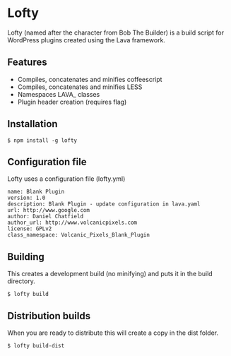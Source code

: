 # Lofty

Lofty (named after the character from Bob The Builder) is a build script for WordPress plugins created using the Lava framework.

## Features
- Compiles, concatenates and minifies coffeescript
- Compiles, concatenates and minifies LESS
- Namespaces LAVA_ classes
- Plugin header creation (requires flag)

## Installation
    $ npm install -g lofty

## Configuration file
Lofty uses a configuration file (lofty.yml)
    
    name: Blank Plugin
    version: 1.0
    description: Blank Plugin - update configuration in lava.yaml
    url: http://www.google.com
    author: Daniel Chatfield
    author_url: http://www.volcanicpixels.com
    license: GPLv2
    class_namespace: Volcanic_Pixels_Blank_Plugin    

## Building
This creates a development build (no minifying) and puts it in the build directory.

    $ lofty build

## Distribution builds
When you are ready to distribute this will create a copy in the dist folder.

    $ lofty build-dist